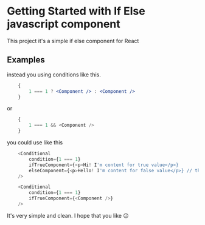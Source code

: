 # Getting Started with If Else javascript component

This project it's a simple if else component for React

## Examples

instead you using conditions like this.

```jsx
    {
        1 === 1 ? <Component /> : <Component />
    }
```

or

```javascript
    {
        1 === 1 && <Component />
    }
```

you could use like this

```javascript
    <Conditional
        condition={1 === 1}
        ifTrueComponent={<p>Hi! I'm content for true value</p>}
        elseComponent={<p>Hello! I'm content for false value</p>} // this component is optional
    />
```

```javascript
    <Conditional
        condition={1 === 1}
        ifTrueComponent={<Component />}
    />
```

It's very simple and clean. I hope that you like 😉